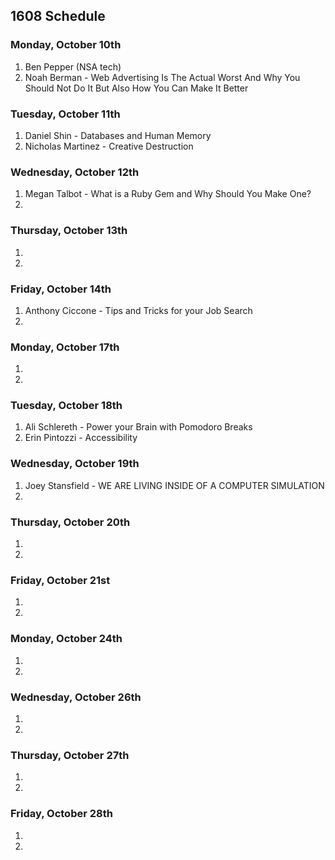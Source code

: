 ## 1608 Schedule

### Monday, October 10th

1.  Ben Pepper (NSA tech)
2.  Noah Berman - Web Advertising Is The Actual Worst And Why You Should Not Do It But Also How You Can Make It Better

### Tuesday, October 11th

1. Daniel Shin - Databases and Human Memory 
2. Nicholas Martinez - Creative Destruction 

### Wednesday, October 12th

1. Megan Talbot - What is a Ruby Gem and Why Should You Make One?
2. 

### Thursday, October 13th

1.  
2.  

### Friday, October 14th

1.  Anthony Ciccone - Tips and Tricks for your Job Search 
2. 

### Monday, October 17th

1.  
2.   

### Tuesday, October 18th

1.  Ali Schlereth - Power your Brain with Pomodoro Breaks
2.  Erin Pintozzi - Accessibility

### Wednesday, October 19th

1.  Joey Stansfield - WE ARE LIVING INSIDE OF A COMPUTER SIMULATION  
2.   

### Thursday, October 20th

1.   
2.   

### Friday, October 21st

1.   
2.  

### Monday, October 24th

1.   
2. 

### Wednesday, October 26th

1.   
2. 

### Thursday, October 27th

1.   
2. 

### Friday, October 28th

1.   
2. 
